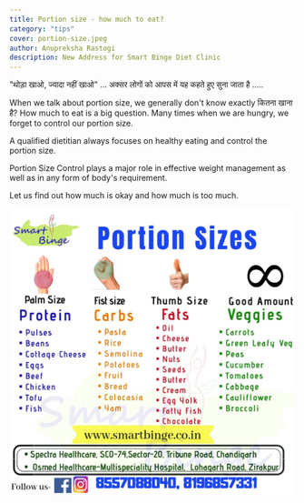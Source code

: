 ```yaml
---
title: Portion size - how much to eat?
category: "tips"
cover: portion-size.jpeg
author: Anupreksha Rastogi
description: New Address for Smart Binge Diet Clinic
---
```


"थोड़ा खाओ, ज्यादा नहीं खाओ" ... अक्सर लोगों को आपस में यह कहते हुए सुना जाता है .....

When we talk about portion size, we generally don't know exactly कितना खाना है? How much to eat is a big question. Many times when we are hungry, we forget to control our portion size.

A qualified dietitian always focuses on healthy eating and control the portion size.

Portion Size Control plays a major role in effective weight management as well as in any form of body's requirement.

Let us find out how much is okay and how much is too much.

![Portion Size Tips](./portion-size.jpeg)
